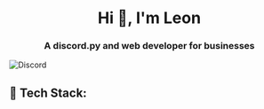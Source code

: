 <h1 align="center">Hi 👋, I'm Leon</h1>
<h3 align="center">A discord.py and web developer for businesses</h3>

![Discord](https://img.shields.io/badge/Discord-%235865F2.svg?style=for-the-badge&logo=discord&logoColor=white)

## 🧠 Tech Stack:
